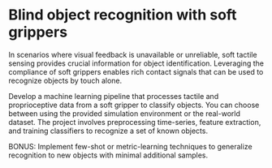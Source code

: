 # Blind object recognition with soft grippers

In scenarios where visual feedback is unavailable or unreliable, soft tactile sensing provides crucial information for object identification. Leveraging the compliance of soft grippers enables rich contact signals that can be used to recognize objects by touch alone.

Develop a machine learning pipeline that processes tactile and proprioceptive data from a soft gripper to classify objects. You can choose between using the provided simulation environment or the real-world dataset. The project involves preprocessing time-series, feature extraction, and training classifiers to recognize a set of known objects.

BONUS: Implement few-shot or metric-learning techniques to generalize recognition to new objects with minimal additional samples.